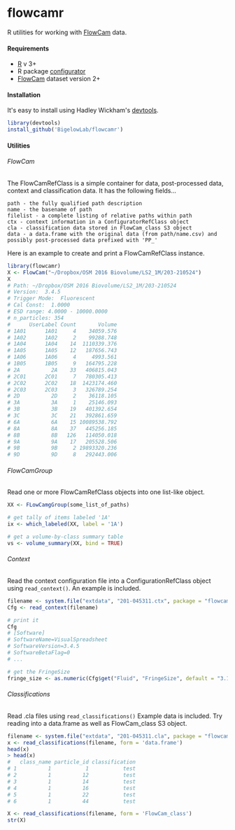 # flowcamr
R utilities for working with [FlowCam](http://www.fluidimaging.com/) data.

#### Requirements

 + [R](https://www.r-project.org/) v 3+ 
 + R package [configurator](https://github.com/BigelowLab/configurator)
 + [FlowCam](http://www.fluidimaging.com/) dataset version 2+
 
#### Installation

It's easy to install using Hadley Wickham's [devtools](http://cran.r-project.org/web/packages/devtools/index.html).

```r
library(devtools)
install_github('BigelowLab/flowcamr')
```

#### Utilities

###### FlowCam

The FlowCamRefClass is a simple container for data, post-processed data, context and classification data.  It has the following fields...

    path - the fully qualified path description
    name - the basename of path
    filelist - a complete listing of relative paths within path
    ctx - context information in a ConfiguratorRefClass object
    cla - classification data stored in FlowCam_class S3 object
    data - a data.frame with the original data (from path/name.csv) and possibly post-processed data prefixed with 'PP_'


Here is an example to create and print a FlowCamRefClass instance.

```R
library(flowcamr)
X <- FlowCam("~/Dropbox/OSM 2016 Biovolume/LS2_1M/203-210524")
X
# Path: ~/Dropbox/OSM 2016 Biovolume/LS2_1M/203-210524 
# Version:  3.4.5 
# Trigger Mode:  Fluorescent 
# Cal Const:  1.0000 
# ESD range: 4.0000 - 10000.0000 
# n_particles: 354 
#      UserLabel Count       Volume
# 1A01      1A01     4    34059.576
# 1A02      1A02     2    99288.748
# 1A04      1A04    14  1110339.376
# 1A05      1A05    12   187656.743
# 1A06      1A06     4     4993.561
# 1B05      1B05     9   164795.228
# 2A          2A    33   406815.043
# 2C01      2C01     7   780305.413
# 2C02      2C02    18  1423174.460
# 2C03      2C03     3   326789.254
# 2D          2D     2    36118.105
# 3A          3A     1    25146.093
# 3B          3B    19   401392.654
# 3C          3C    21   392861.659
# 6A          6A    15 10089538.792
# 8A          8A    37   445256.185
# 8B          8B   126   114050.018
# 9A          9A    17   205528.506
# 9B          9B     2 19893320.236
# 9D          9D     8   292443.006
```

###### FlowCamGroup

Read one or more FlowCamRefClass objects into one list-like object.

```R
XX <- FLowCamgGroup(some_list_of_paths)

# get tally of items labeled '1A'
ix <- which_labeled(XX, label = '1A')

# get a volume-by-class summary table
vs <- volume_summary(XX, bind = TRUE)

```

###### Context

Read the context configuration file into a ConfigurationRefClass object using `read_context()`. An example is included.

```R
filename <- system.file("extdata", "201-045311.ctx", package = "flowcamr")
Cfg <- read_context(filename)

# print it
Cfg
# [Software]
# SoftwareName=VisualSpreadsheet
# SoftwareVersion=3.4.5
# SoftwareBetaFlag=0
# ...

# get the FringeSize
fringe_size <- as.numeric(Cfg$get("Fluid", "FringeSize", default = "3.14"))
```

###### Classifications


Read .cla files using `read_classifications()` Example data is included.  Try reading into a data.frame as well as FlowCam_class S3 object.
```R
filename <- system.file("extdata", "201-045311.cla", package = "flowcamr")
x <- read_classifications(filename, form = 'data.frame')
head(x)
> head(x)
#   class_name particle_id classification
# 1          1           1           test
# 2          1          12           test
# 3          1          14           test
# 4          1          16           test
# 5          1          22           test
# 6          1          44           test

X <- read_classifications(filename, form = 'FlowCam_class')
str(X)
```
